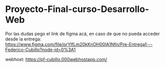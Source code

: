 # Proyecto-Final-curso-Desarrollo-Web



Por las dudas pego el link de figma acá, en caso de que no pueda acceder desde la entrega: https://www.figma.com/file/prYlfLm20kKnOH00lA1Nfn/Pre-Entrega1---Federico-Cubillo?node-id=0%3A1



webhost: https://pf-cubillo.000webhostapp.com/ 
